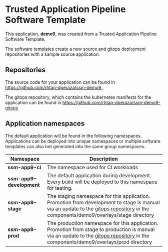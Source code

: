 # Trusted Application Pipeline Software Template

This application, **demo9**, was created from a Trusted Application Pipeline Software Template.

The software templates create a new source and gitops deployment repositories with a sample source application. 

## Repositories

The source code for your application can be found in [https://github.com/rhtap-dperaza/ssm-demo9 ](https://github.com/rhtap-dperaza/ssm-demo9 ).
 
The gitops repository, which contains the kubernetes manifests for the application can be found in 
[https://github.com/rhtap-dperaza/ssm-demo9-gitops ](https://github.com/rhtap-dperaza/ssm-demo9-gitops ) 

## Application namespaces 

The default application will be found in the following namespaces. Applications can be deployed into unique namespaces or multiple software templates can also bet generated into the same group namespaces.  

|  Namespace   |  Description   |  
| -------- | -------- |
| **ssm-app9-ci** | The namespace used for CI workloads |
| **ssm-app9-development** | The default application during development. Every build will be deployed to this namespace for testing. |
| **ssm-app9-stage** | The staging namespace for this application. Promotion from development to stage is manual via an update to the [gitops repository](https://github.com/rhtap-dperaza/ssm-demo9-gitops ) in the components/demo9/overlays/stage directory |
| **ssm-app9-prod** | The production namespace for this application. Promotion from stage to production is manual via an update to the [gitops repository](https://github.com/rhtap-dperaza/ssm-demo9-gitops ) in the components/demo9/overlays/prod directory |
